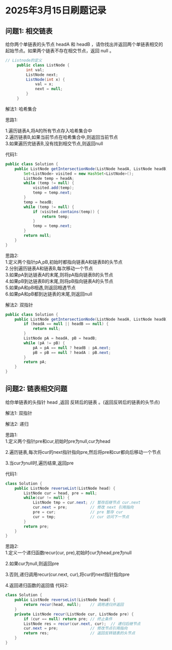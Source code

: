 # 2025年3月15日刷题记录
## 问题1: 相交链表
  给你两个单链表的头节点 headA 和 headB ，请你找出并返回两个单链表相交的起始节点。如果两个链表不存在相交节点，返回 null 。
```java
// Listnode的定义
     public class ListNode {
         int val;
         ListNode next;
         ListNode(int x) {
             val = x;
             next = null;
         }
     }
```


解法1: 哈希集合

思路1:

1.遍历链表A,将A的所有节点存入哈希集合中  
2.遍历链表B,如果当前节点在哈希集合中,则返回当前节点  
3.如果遍历完链表B,没有找到相交节点,则返回null

代码1:
```java
public class Solution {
    public ListNode getIntersectionNode(ListNode headA, ListNode headB) {
        Set<ListNode> visited = new HashSet<ListNode>();
        ListNode temp = headA;
        while (temp != null) {
            visited.add(temp);
            temp = temp.next;
        }
        temp = headB;
        while (temp != null) {
            if (visited.contains(temp)) {
                return temp;
            }
            temp = temp.next;
        }
        return null;
    }
}
```
思路2:  
1.定义两个指针pA,pB,初始时都指向链表A和链表B的头节点   
2.分别遍历链表A和链表B,每次移动一个节点  
3.如果pA到达链表A的末尾,则将pA指向链表B的头节点  
4.如果pB到达链表B的末尾,则将pB指向链表A的头节点  
5.如果pA和pB相遇,则返回相遇节点  
6.如果pA和pB都到达链表的末尾,则返回null  

解法2: 双指针
```java
public class Solution {
    public ListNode getIntersectionNode(ListNode headA, ListNode headB) {
        if (headA == null || headB == null) {
            return null;
        }
        ListNode pA = headA, pB = headB;
        while (pA != pB) {
            pA = pA == null ? headB : pA.next;
            pB = pB == null ? headA : pB.next;
        }
        return pA;
    }
}
```
## 问题2: 链表相交问题  
给你单链表的头指针 head ,返回 反转后的链表 。(返回反转后的链表的头节点)

解法1: 双指针

解法2: 递归

思路1:  
1.定义两个指针pre和cur,初始时pre为null,cur为head

2.遍历链表,每次将cur的next指针指向pre,然后将pre和cur都向后移动一个节点

3.当cur为null时,遍历结束,返回pre

代码1:
```java
class Solution {
    public ListNode reverseList(ListNode head) {
        ListNode cur = head, pre = null;
        while(cur != null) {
            ListNode tmp = cur.next; // 暂存后继节点 cur.next
            cur.next = pre;          // 修改 next 引用指向
            pre = cur;               // pre 暂存 cur
            cur = tmp;               // cur 访问下一节点
        }
        return pre;
    }
}
```

思路2:  
1.定义一个递归函数recur(cur, pre),初始时cur为head,pre为null

2.如果cur为null,则返回pre

3.否则,递归调用recur(cur.next, cur),将cur的next指针指向pre

4.返回递归函数的返回值
代码2:
```java
class Solution {
    public ListNode reverseList(ListNode head) {
        return recur(head, null);    // 调用递归并返回
    }
    private ListNode recur(ListNode cur, ListNode pre) {
        if (cur == null) return pre; // 终止条件
        ListNode res = recur(cur.next, cur);  // 递归后继节点
        cur.next = pre;              // 修改节点引用指向
        return res;                  // 返回反转链表的头节点
    }
}
```

